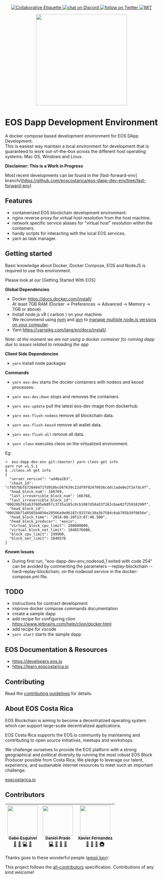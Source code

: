 <p align="center">
	</a>
	<a href="https://git.io/col">
		<img src="https://img.shields.io/badge/%E2%9C%93-collaborative_etiquette-brightgreen.svg" alt="Collaborative Etiquette">
	</a>
	<a href="https://discord.gg/bBpQHym">
		<img src="https://img.shields.io/discord/447118387118735380.svg?logo=discord" alt="chat on Discord">
	</a>
	<a href="https://twitter.com/intent/follow?screen_name=eoscostarica">
		<img src="https://img.shields.io/twitter/follow/eoscostarica.svg?style=social&logo=twitter" alt="follow on Twitter">
	</a>
	<a href="#">
		<img src="https://img.shields.io/dub/l/vibe-d.svg" alt="MIT">
	</a>
</p>

<p align="center">
	<a href="https://eoscostarica.io">
		<img src="https://cdn.rawgit.com/eoscostarica/assets/574d20a6/logos/eoscolors-transparent.png" width="300">
	</a>
</p>

# EOS Dapp Development Environment

A docker compose based development environment for EOS DApp Development.   
This is easiest way maintain a local environment for development that is guaranteed to work out-of-the-box across the different host operating systems: Mac OS, Windows and Linux.  

**Disclaimer: This is a Work in Progress**

Most recent developments can be found in the [fast-forward-env]  branch/(https://github.com/eoscostarica/eos-dapp-dev-env/tree/fast-forward-env)

## Features

- containerized EOS blockchain development environment.
- nginx reverse proxy for virtual host resolution from the host machine.
- network specific service aliases for "virtual host" resolution within the containers.
- handy scripts for interacting with the local EOS services.
- yarn as task manager.

## Getting started

Basic knowledge about Docker, Docker Compose, EOS and NodeJS is required to use this environment.

Please look at our [Getting Started With EOS]

**Global Dependencies**

- Docker https://docs.docker.com/install/.   
At least 7GB RAM (Docker -> Preferences -> Advanced -> Memory -> 7GB or above)
- Install node.js v8 ( carbon ) on your machine.  
We recommend using [nvm](https://github.com/creationix/nvm) and [avn](https://github.com/wbyoung/avn) to [manage multiple node.js versions on your computer](https://gaboesquivel.com/blog/2015/automatic-node.js-version-switching/).
- Yarn https://yarnpkg.com/lang/en/docs/install/.

*Note: at the moment we are not using a docker container for running dapp due to issues related to reloading the app*

**Client Side Dependencies**

- `yarn`   install node packages

**Commands**

- `yarn eos-dev` starts the docker containers with nodeos and keosd processes.
- `yarn eos-dev:down` stops and removes the containers.
- `yarn eos-update` pull the latest eos-dev image from dockerhub.
- `yarn eos-flush-nodeos` remove all blockchain data.
- `yarn eos-flush-keosd` remove all wallet data.
- `yarn eos-flush-all` remove all data.

- `yarn cleos` executes cleos on the virtualized environment. 

Eg:

```shell
➜  eos-dapp-dev-env git:(master) yarn cleos get info
yarn run v1.5.1
$ ./cleos.sh get info
{
  "server_version": "ad4ba283",
  "chain_id": "cf057bbfb72640471fd910bcb67639c22df9f92470936cddc1ade0e2f2e7dc4f",
  "head_block_num": 166769,
  "last_irreversible_block_num": 166768,
  "last_irreversible_block_id": "00028b701ab37605eb05fc3735a185c8cb1087d58a53f162cbae02f25918299f",
  "head_block_id": "00028b7148565b4056e20566a9e96187c9157dc30a3b758dc6ab795b39f0656e",
  "head_block_time": "2018-08-10T13:07:48.500",
  "head_block_producer": "eosio",
  "virtual_block_cpu_limit": 200000000,
  "virtual_block_net_limit": 1048576000,
  "block_cpu_limit": 199900,
  "block_net_limit": 1048576
}
```

**Known Issues**

- During first run, "eos-dapp-dev-env_nodeosd_1 exited with code 254" can be avoided by commenting the parameters --replay-blockchain --hard-replay-blockchain, on the nodeosd service in the docker-compose.yml file.

## TODO

- instructions for contract development
- improve docker compose commands documentation
- create a sample dapp
- add recipe for configuring clion https://www.jetbrains.com/help/clion/docker.html
- add recipe for vscode
- `yarn start` starts the sample dapp

## EOS Documentation & Resources

- https://developers.eos.io
- https://learn.eoscostarica.io

## Contributing

Read the [contributing guidelines](CONTRIBUTING.md) for details.

## About EOS Costa Rica

EOS Blockchain is aiming to become a decentralized operating system which can support large-scale decentralized applications.

EOS Costa Rica supports the EOS.io community by maintaining and contributing to open source initiatives, meetups and workshops.

We challenge ourselves to provide the EOS platform with a strong geographical and political diversity by running the most robust EOS Block Producer possible from Costa Rica; We pledge to leverage our talent, experience, and sustainable internet resources to meet such an important challenge.

[eoscostarica.io](https://eoscostarica.io)

## Contributors

<!-- ALL-CONTRIBUTORS-LIST:START - Do not remove or modify this section -->
<!-- prettier-ignore -->
| [<img src="https://avatars0.githubusercontent.com/u/391270?v=4" width="100px;"/><br /><sub><b>Gabo Esquivel</b></sub>](https://gaboesquivel.com)<br />[🤔](#ideas-gaboesquivel "Ideas, Planning, & Feedback") [📖](https://github.com/eoscostarica/eos-dapp-dev-env/commits?author=gaboesquivel "Documentation") [💻](https://github.com/eoscostarica/eos-dapp-dev-env/commits?author=gaboesquivel "Code") [👀](#review-gaboesquivel "Reviewed Pull Requests") | [<img src="https://avatars2.githubusercontent.com/u/349542?v=4" width="100px;"/><br /><sub><b>Daniel Prado</b></sub>](https://github.com/danazkari)<br />[💻](https://github.com/eoscostarica/eos-dapp-dev-env/commits?author=danazkari "Code") [📖](https://github.com/eoscostarica/eos-dapp-dev-env/commits?author=danazkari "Documentation") [🤔](#ideas-danazkari "Ideas, Planning, & Feedback") [👀](#review-danazkari "Reviewed Pull Requests") | [<img src="https://avatars0.githubusercontent.com/u/5632966?v=4" width="100px;"/><br /><sub><b>Xavier Fernandez</b></sub>](https://github.com/xavier506)<br />[🤔](#ideas-xavier506 "Ideas, Planning, & Feedback") [📝](#blog-xavier506 "Blogposts") [📢](#talk-xavier506 "Talks") [🚇](#infra-xavier506 "Infrastructure (Hosting, Build-Tools, etc)") |
| :---: | :---: | :---: |
<!-- ALL-CONTRIBUTORS-LIST:END -->
Thanks goes to these wonderful people ([emoji key](https://github.com/kentcdodds/all-contributors#emoji-key)):

<!-- ALL-CONTRIBUTORS-LIST:START - Do not remove or modify this section -->
<!-- prettier-ignore -->
<!-- ALL-CONTRIBUTORS-LIST:END -->

This project follows the [all-contributors](https://github.com/kentcdodds/all-contributors) specification. Contributions of any kind welcome!
